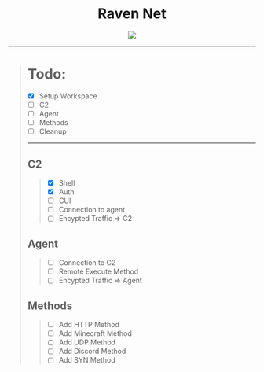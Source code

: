 <h1 align="center">Raven Net</h1>

<div align="center">
  <a href="https://discord.gg/kja3YYV7R9"><img src="https://invidget.switchblade.xyz/kja3YYV7R9"></a>
</div>

---

># Todo:
>- [x] Setup Workspace
>- [ ] C2
>- [ ] Agent
>- [ ] Methods
>- [ ] Cleanup
>---
>## C2
>>- [X] Shell
>>- [X] Auth
>>- [ ] CUI
>>- [ ] Connection to agent
>>- [ ] Encypted Traffic => C2
>## Agent
>>- [ ] Connection to C2
>>- [ ] Remote Execute Method
>>- [ ] Encypted Traffic => Agent
>## Methods
>>- [ ] Add HTTP Method
>>- [ ] Add Minecraft Method
>>- [ ] Add UDP Method
>>- [ ] Add Discord Method
>>- [ ] Add SYN Method
